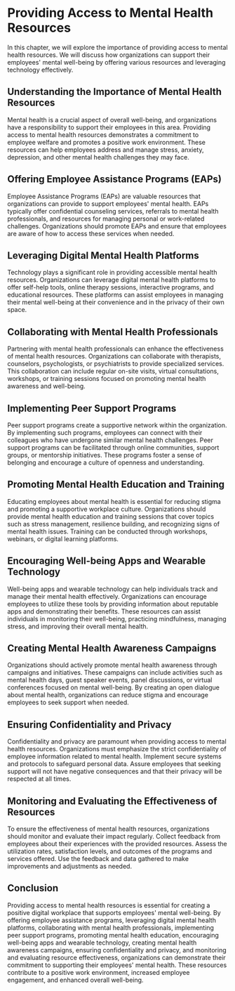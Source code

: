 # Providing Access to Mental Health Resources

In this chapter, we will explore the importance of providing access to mental health resources. We will discuss how organizations can support their employees' mental well-being by offering various resources and leveraging technology effectively.

## Understanding the Importance of Mental Health Resources

Mental health is a crucial aspect of overall well-being, and organizations have a responsibility to support their employees in this area. Providing access to mental health resources demonstrates a commitment to employee welfare and promotes a positive work environment. These resources can help employees address and manage stress, anxiety, depression, and other mental health challenges they may face.

## Offering Employee Assistance Programs (EAPs)

Employee Assistance Programs (EAPs) are valuable resources that organizations can provide to support employees' mental health. EAPs typically offer confidential counseling services, referrals to mental health professionals, and resources for managing personal or work-related challenges. Organizations should promote EAPs and ensure that employees are aware of how to access these services when needed.

## Leveraging Digital Mental Health Platforms

Technology plays a significant role in providing accessible mental health resources. Organizations can leverage digital mental health platforms to offer self-help tools, online therapy sessions, interactive programs, and educational resources. These platforms can assist employees in managing their mental well-being at their convenience and in the privacy of their own space.

## Collaborating with Mental Health Professionals

Partnering with mental health professionals can enhance the effectiveness of mental health resources. Organizations can collaborate with therapists, counselors, psychologists, or psychiatrists to provide specialized services. This collaboration can include regular on-site visits, virtual consultations, workshops, or training sessions focused on promoting mental health awareness and well-being.

## Implementing Peer Support Programs

Peer support programs create a supportive network within the organization. By implementing such programs, employees can connect with their colleagues who have undergone similar mental health challenges. Peer support programs can be facilitated through online communities, support groups, or mentorship initiatives. These programs foster a sense of belonging and encourage a culture of openness and understanding.

## Promoting Mental Health Education and Training

Educating employees about mental health is essential for reducing stigma and promoting a supportive workplace culture. Organizations should provide mental health education and training sessions that cover topics such as stress management, resilience building, and recognizing signs of mental health issues. Training can be conducted through workshops, webinars, or digital learning platforms.

## Encouraging Well-being Apps and Wearable Technology

Well-being apps and wearable technology can help individuals track and manage their mental health effectively. Organizations can encourage employees to utilize these tools by providing information about reputable apps and demonstrating their benefits. These resources can assist individuals in monitoring their well-being, practicing mindfulness, managing stress, and improving their overall mental health.

## Creating Mental Health Awareness Campaigns

Organizations should actively promote mental health awareness through campaigns and initiatives. These campaigns can include activities such as mental health days, guest speaker events, panel discussions, or virtual conferences focused on mental well-being. By creating an open dialogue about mental health, organizations can reduce stigma and encourage employees to seek support when needed.

## Ensuring Confidentiality and Privacy

Confidentiality and privacy are paramount when providing access to mental health resources. Organizations must emphasize the strict confidentiality of employee information related to mental health. Implement secure systems and protocols to safeguard personal data. Assure employees that seeking support will not have negative consequences and that their privacy will be respected at all times.

## Monitoring and Evaluating the Effectiveness of Resources

To ensure the effectiveness of mental health resources, organizations should monitor and evaluate their impact regularly. Collect feedback from employees about their experiences with the provided resources. Assess the utilization rates, satisfaction levels, and outcomes of the programs and services offered. Use the feedback and data gathered to make improvements and adjustments as needed.

## Conclusion

Providing access to mental health resources is essential for creating a positive digital workplace that supports employees' mental well-being. By offering employee assistance programs, leveraging digital mental health platforms, collaborating with mental health professionals, implementing peer support programs, promoting mental health education, encouraging well-being apps and wearable technology, creating mental health awareness campaigns, ensuring confidentiality and privacy, and monitoring and evaluating resource effectiveness, organizations can demonstrate their commitment to supporting their employees' mental health. These resources contribute to a positive work environment, increased employee engagement, and enhanced overall well-being.
